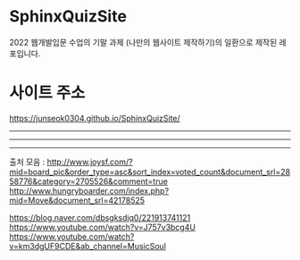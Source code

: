 # SphinxQuizSite
2022 웹개발입문 수업의 기말 과제 (나만의 웹사이트 제작하기)의 일환으로 제작된 레포입니다.

# 사이트 주소
https://junseok0304.github.io/SphinxQuizSite/

---
---
---

출처 모음 :
http://www.joysf.com/?mid=board_pic&order_type=asc&sort_index=voted_count&document_srl=2858776&category=2705526&comment=true
http://www.hungryboarder.com/index.php?mid=Move&document_srl=42178525

https://blog.naver.com/dbsgksdjq0/221913741121
https://www.youtube.com/watch?v=J757v3bcg4U
https://www.youtube.com/watch?v=km3dgUF9CDE&ab_channel=MusicSoul


